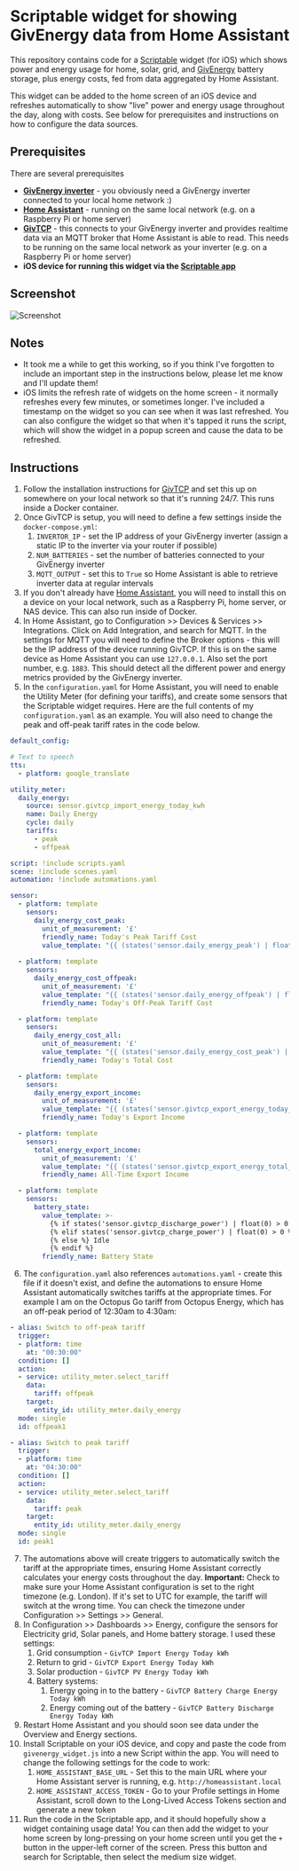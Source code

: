 # Scriptable widget for showing GivEnergy data from Home Assistant

This repository contains code for a [Scriptable](https://scriptable.app/) widget (for iOS) which shows power 
and energy usage for home, solar, grid, and [GivEnergy](https://www.givenergy.co.uk/) battery storage, plus 
energy costs, fed from data aggregated by Home Assistant.

This widget can be added to the home screen of an iOS device and refreshes automatically to show "live" 
power and energy usage throughout the day, along with costs. See below for prerequisites and instructions on
how to configure the data sources.

## Prerequisites

There are several prerequisites

- **[GivEnergy inverter](https://www.givenergy.co.uk/)** - you obviously need a GivEnergy inverter connected to
your local home network :)
- **[Home Assistant](https://www.home-assistant.io/)** - running on the same local network (e.g. on a Raspberry Pi or home server)
- **[GivTCP](https://github.com/GivEnergy/giv_tcp)** - this connects to your GivEnergy inverter and provides realtime data
via an MQTT broker that Home Assistant is able to read. This needs to be running on 
the same local network as your inverter (e.g. on a Raspberry Pi or home server)
- **iOS device for running this widget via the [Scriptable app](https://scriptable.app/)**

## Screenshot 
![Screenshot](images/screenshot.jpg)

## Notes

- It took me a while to get this working, so if you think I've forgotten to include an important step in the instructions below, 
please let me know and I'll update them!
- iOS limits the refresh rate of widgets on the home screen - it normally refreshes every few minutes, or sometimes longer. I've
included a timestamp on the widget so you can see when it was last refreshed. You can also configure the widget so 
that when it's tapped it runs the script, which will show the widget in a popup screen and cause the data to be refreshed.

## Instructions

1. Follow the installation instructions for [GivTCP](https://github.com/GivEnergy/giv_tcp) and set this up on 
somewhere on your local network so that it's running 24/7. This runs inside a Docker container.
2. Once GivTCP is setup, you will need to define a few settings inside the `docker-compose.yml`:
   1. `INVERTOR_IP` - set the IP address of your GivEnergy inverter (assign a static IP to the inverter via your router if possible)
   2. `NUM_BATTERIES` - set the number of batteries connected to your GivEnergy inverter
   3. `MQTT_OUTPUT` - set this to `True` so Home Assistant is able to retrieve inverter data at regular intervals
3. If you don't already have [Home Assistant](https://www.home-assistant.io/), you will need to install this on a device
on your local network, such as a Raspberry Pi, home server, or NAS device. This can also run inside of Docker.
4. In Home Assistant, go to Configuration >> Devices & Services >> Integrations. Click on Add Integration, and search
for MQTT. In the settings for MQTT you will need to define the Broker options - this will be the IP address of the
device running GivTCP. If this is on the same device as Home Assistant you can use `127.0.0.1`. Also set the port number,
e.g. `1883`. This should detect all the different power and energy metrics provided by the GivEnergy inverter.
5. In the `configuration.yaml` for Home Assistant, you will need to enable the Utility Meter (for defining your tariffs),
and create some sensors that the Scriptable widget requires. Here are the full contents of my `configuration.yaml` as an
example. You will also need to change the peak and off-peak tariff rates in the code below.

```yaml
default_config:

# Text to speech
tts:
  - platform: google_translate

utility_meter:
  daily_energy:
    source: sensor.givtcp_import_energy_today_kwh
    name: Daily Energy
    cycle: daily
    tariffs:
      - peak
      - offpeak

script: !include scripts.yaml
scene: !include scenes.yaml
automation: !include automations.yaml

sensor:
  - platform: template
    sensors:
      daily_energy_cost_peak:
        unit_of_measurement: '£'
        friendly_name: Today's Peak Tariff Cost
        value_template: "{{ (states('sensor.daily_energy_peak') | float * 0.138 ) | round(2) }}"
       
  - platform: template
    sensors:
      daily_energy_cost_offpeak:
        unit_of_measurement: '£'
        value_template: "{{ (states('sensor.daily_energy_offpeak') | float * 0.05 ) | round(2) }}"
        friendly_name: Today's Off-Peak Tariff Cost

  - platform: template
    sensors:
      daily_energy_cost_all:
        unit_of_measurement: '£'
        value_template: "{{ (states('sensor.daily_energy_cost_peak') | float) + (states('sensor.daily_energy_cost_offpeak') | float) }}"
        friendly_name: Today's Total Cost

  - platform: template
    sensors:
      daily_energy_export_income:
        unit_of_measurement: '£'
        value_template: "{{ (states('sensor.givtcp_export_energy_today_kwh') | float * 0.041 ) | round(2) }}"
        friendly_name: Today's Export Income

  - platform: template
    sensors:
      total_energy_export_income:
        unit_of_measurement: '£'
        value_template: "{{ (states('sensor.givtcp_export_energy_total_kwh') | float * 0.041 ) | round(2) }}"
        friendly_name: All-Time Export Income

  - platform: template
    sensors:
      battery_state:
        value_template: >-
          {% if states('sensor.givtcp_discharge_power') | float(0) > 0 %} Discharging
          {% elif states('sensor.givtcp_charge_power') | float(0) > 0 %} Charging
          {% else %} Idle
          {% endif %}
        friendly_name: Battery State
```

6. The `configuration.yaml` also references `automations.yaml` - create this file if it doesn't exist, and 
define the automations to ensure Home Assistant automatically switches tariffs at the appropriate times. For
example I am on the Octopus Go tariff from Octopus Energy, which has an off-peak period of 12:30am to 4:30am:

```yaml
- alias: Switch to off-peak tariff
  trigger:
  - platform: time
    at: "00:30:00"
  condition: []
  action:
  - service: utility_meter.select_tariff
    data:
      tariff: offpeak
    target:
      entity_id: utility_meter.daily_energy
  mode: single
  id: offpeak1

- alias: Switch to peak tariff
  trigger:
  - platform: time
    at: "04:30:00"
  condition: []
  action:
  - service: utility_meter.select_tariff
    data:
      tariff: peak
    target:
      entity_id: utility_meter.daily_energy
  mode: single
  id: peak1
```

7. The automations above will create triggers to automatically switch the tariff at the appropriate times, ensuring
Home Assistant correctly calculates your energy costs throughout the day. **Important:** Check to make sure your 
Home Assistant configuration is set to the right timezone (e.g. London). If it's set to UTC for example, the tariff will 
switch at the wrong time. You can check the timezone under Configuration >> Settings >> General.
8. In Configuration >> Dashboards >> Energy, configure the sensors for Electricity grid, Solar panels, and Home battery storage.
I used these settings:
   1. Grid consumption - `GivTCP Import Energy Today kWh`
   2. Return to grid - `GivTCP Export Energy Today kWh`
   3. Solar production - `GivTCP PV Energy Today kWh`
   4. Battery systems:
      1. Energy going in to the battery - `GivTCP Battery Charge Energy Today kWh`
      2. Energy coming out of the battery - `GivTCP Battery Discharge Energy Today kWh`
9. Restart Home Assistant and you should soon see data under the Overview and Energy sections.
10. Install Scriptable on your iOS device, and copy and paste the code from `givenergy_widget.js` into a new Script within
the app. You will need to change the following settings for the code to work:
    1. `HOME_ASSISTANT_BASE_URL` - Set this to the main URL where your Home Assistant server is running, e.g. 
       `http://homeassistant.local`
    2. `HOME_ASSISTANT_ACCESS_TOKEN` - Go to your Profile settings in Home Assistant, scroll down to the Long-Lived
    Access Tokens section and generate a new token
11. Run the code in the Scriptable app, and it should hopefully show a widget containing usage data! 
You can then add the widget to your home screen by long-pressing on your home screen until you get the `+` button
in the upper-left corner of the screen. Press this button and search for Scriptable, then select the medium size
widget.